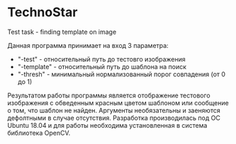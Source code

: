 # TechnoStar
Test task - finding template on image

Данная программа принимает на вход 3 параметра:
  - "-test" - относительный путь до тестовго изображения
  - "-template" - относительный путь до шаблона на поиск
  - "-thresh" - минимальный нормализованный порог совпадения (от 0 до 1)

Результатом работы программы является отображение тестового изображения с обведенным красным цветом шаблоном или сообщение о том, что шаблон не найден.
Аргументы необязательны и заеняются дефолтными в случае отсутствия.
Разработка производилась под ОС Ubuntu 18.04 и для работы необходима установленная в система библиотека OpenCV.

